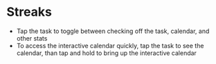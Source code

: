 # Streaks

- Tap the task to toggle between checking off the task, calendar, and other stats
- To access the interactive calendar quickly, tap the task to see the calendar, than tap and hold to bring up the interactive calendar
